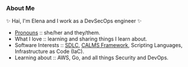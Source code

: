 ### About Me

✨ Hai, I'm Elena and I work as a DevSecOps engineer ✨

- [Pronouns](https://www.stonewall.org.uk/about-us/news/international-pronouns-day) :: she/her and they/them.
- What I love :: learning and sharing things I learn about.
- Software Interests :: [SDLC](https://www.atlassian.com/devops), [CALMS Framework](https://www.atlassian.com/devops/frameworks/calms-framework), Scripting Languages, Infrastructure as Code (IaC).
- Learning about :: AWS, Go, and all things Security and DevOps.
